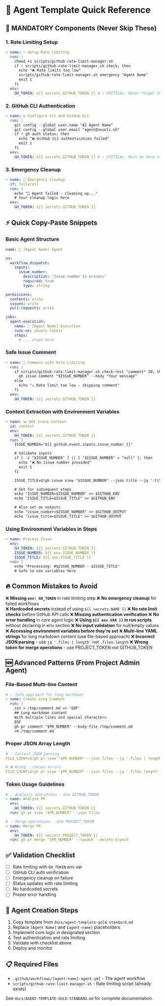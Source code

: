 # 🎯 Agent Template Quick Reference

## 🚨 MANDATORY Components (Never Skip These)

### 1. Rate Limiting Setup

```yaml
- name: ⚡ Setup Rate Limiting
  run: |
    chmod +x scripts/github-rate-limit-manager.sh
    if ! scripts/github-rate-limit-manager.sh check; then
      echo "❌ Rate limits too low"
      scripts/github-rate-limit-manager.sh emergency "Agent Name"
      exit 1
    fi
  env:
    GH_TOKEN: ${{ secrets.GITHUB_TOKEN }} # ← CRITICAL: Never forget this!
```

### 2. GitHub CLI Authentication

```yaml
- name: ⚙️ Configure Git and GitHub CLI
  run: |
    git config --global user.name "AI Agent Name"
    git config --global user.email "agent@noveli.sh"
    if ! gh auth status; then
      echo "❌ GitHub CLI authentication failed"
      exit 1
    fi
  env:
    GH_TOKEN: ${{ secrets.GITHUB_TOKEN }} # ← CRITICAL: Must be here too!
```

### 3. Emergency Cleanup

```yaml
- name: 🚨 Emergency Cleanup
  if: failure()
  run: |
    echo "🚨 Agent failed - cleaning up..."
    # Your cleanup logic here
  env:
    GH_TOKEN: ${{ secrets.GITHUB_TOKEN }}
```

## ⚡ Quick Copy-Paste Snippets

### Basic Agent Structure

```yaml
name: 🤖 [Agent Name] Agent

on:
  workflow_dispatch:
    inputs:
      issue_number:
        description: "Issue number to process"
        required: true
        type: string

permissions:
  contents: write
  issues: write
  pull-requests: write

jobs:
  agent-execution:
    name: 🤖 [Agent Name] Execution
    runs-on: ubuntu-latest
    steps:
      # ... steps here
```

### Safe Issue Comment

```yaml
- name: 📝 Comment with Rate Limiting
  run: |
    if scripts/github-rate-limit-manager.sh check-rest "comment" 10; then
      gh issue comment "$ISSUE_NUMBER" --body "Your message"
    else
      echo "⚠️ Rate limit too low - skipping comment"
    fi
  env:
    GH_TOKEN: ${{ secrets.GITHUB_TOKEN }}
```

### Context Extraction with Environment Variables

```yaml
- name: 📊 Get Issue Context
  id: context
  env:
    GH_TOKEN: ${{ secrets.GITHUB_TOKEN }}
  run: |
    ISSUE_NUMBER="${{ github.event.inputs.issue_number }}"

    # Validate inputs
    if [ -z "$ISSUE_NUMBER" ] || [ "$ISSUE_NUMBER" = "null" ]; then
      echo "❌ No issue number provided"
      exit 1
    fi

    ISSUE_TITLE=$(gh issue view "$ISSUE_NUMBER" --json title --jq '.title')

    # Set for subsequent steps
    echo "ISSUE_NUMBER=$ISSUE_NUMBER" >> $GITHUB_ENV
    echo "ISSUE_TITLE=$ISSUE_TITLE" >> $GITHUB_ENV

    # Also set as outputs
    echo "issue_number=$ISSUE_NUMBER" >> $GITHUB_OUTPUT
    echo "issue_title=$ISSUE_TITLE" >> $GITHUB_OUTPUT
```

### Using Environment Variables in Steps

```yaml
- name: Process Issue
  env:
    GH_TOKEN: ${{ secrets.GITHUB_TOKEN }}
    ISSUE_NUMBER: ${{ env.ISSUE_NUMBER }}
    ISSUE_TITLE: ${{ env.ISSUE_TITLE }}
  run: |
    echo "Processing: #$ISSUE_NUMBER - $ISSUE_TITLE"
    # Safe to use variables here
```

## 🔥 Common Mistakes to Avoid

❌ **Missing `env: GH_TOKEN`** in rate limiting step
❌ **No emergency cleanup** for failed workflows  
❌ **Hardcoded secrets** instead of using `${{ secrets.NAME }}`
❌ **No rate limit checks** before GitHub API calls
❌ **Missing authentication verification**
❌ **No error handling** in core agent logic
❌ **Using `${{ env.VAR }}` in run scripts** without declaring in env section
❌ **No input validation** for null/empty values
❌ **Accessing environment variables before they're set**
❌ **Multi-line YAML strings** for long markdown content (use file-based approach)
❌ **Incorrect JSON parsing** - use `jq '.files | length'` not `.files.length`
❌ **Wrong token for merge operations** - use PROJECT_TOKEN not GITHUB_TOKEN

## 🆕 Advanced Patterns (From Project Admin Agent)

### File-Based Multi-line Content

```yaml
# ✅ Safe approach for long markdown
- name: Create Long Comment
  run: |
    cat > /tmp/comment.md << 'EOF'
    ## Long markdown content
    With multiple lines and special characters
    EOF
    gh pr comment "$PR_NUMBER" --body-file /tmp/comment.md
    rm /tmp/comment.md
```

### Proper JSON Array Length

```yaml
# ✅ Correct JSON parsing
FILE_COUNT=$(gh pr view "$PR_NUMBER" --json files --jq '.files | length')

# ❌ Wrong - causes errors  
FILE_COUNT=$(gh pr view "$PR_NUMBER" --json files --jq '.files.length')
```

### Token Usage Guidelines

```yaml
# ✅ Analysis operations - Use GITHUB_TOKEN
- name: Analyze PR
  env:
    GH_TOKEN: ${{ secrets.GITHUB_TOKEN }}
  run: gh pr view "$PR_NUMBER" --json files

# ✅ Merge operations - Use PROJECT_TOKEN
- name: Merge PR  
  env:
    GH_TOKEN: ${{ secrets.PROJECT_TOKEN }}
  run: gh pr merge "$PR_NUMBER" --squash --delete-branch
```

## ✅ Validation Checklist

- [ ] Rate limiting with `GH_TOKEN` env var
- [ ] GitHub CLI auth verification
- [ ] Emergency cleanup on failure
- [ ] Status updates with rate limiting
- [ ] No hardcoded secrets
- [ ] Proper error handling

## 🚀 Agent Creation Steps

1. Copy template from `docs/agent-template-gold-standard.md`
2. Replace `[Agent Name]` and `[agent-name]` placeholders
3. Implement core logic in designated section
4. Test authentication and rate limiting
5. Validate with checklist above
6. Deploy and monitor

## 📋 Required Files

- `.github/workflows/[agent-name]-agent.yml` - The agent workflow
- `scripts/github-rate-limit-manager.sh` - Rate limiting script (already exists)

See `docs/AGENT-TEMPLATE-GOLD-STANDARD.md` for complete documentation.
